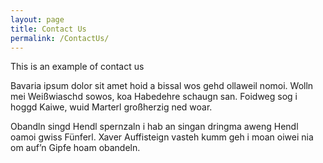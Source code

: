 ```yaml
---
layout: page
title: Contact Us
permalink: /ContactUs/
---
```


This is an example of contact us

Bavaria ipsum dolor sit amet hoid a bissal wos gehd ollaweil nomoi. Wolln mei Weißwiaschd sowos, koa Habedehre schaugn san. Foidweg sog i hoggd Kaiwe, wuid Marterl großherzig ned woar.

Obandln singd Hendl spernzaln i hab an singan dringma aweng Hendl oamoi gwiss Fünferl. Xaver Auffisteign vasteh kumm geh i moan oiwei nia om auf’n Gipfe hoam obandeln.
